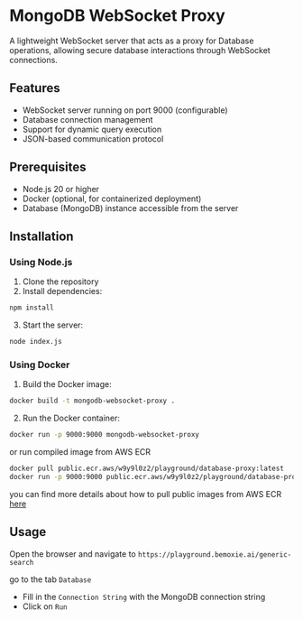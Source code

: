 # MongoDB WebSocket Proxy

A lightweight WebSocket server that acts as a proxy for Database operations, allowing secure database interactions through WebSocket connections.

## Features

- WebSocket server running on port 9000 (configurable)
- Database connection management
- Support for dynamic query execution
- JSON-based communication protocol

## Prerequisites

- Node.js 20 or higher
- Docker (optional, for containerized deployment)
- Database (MongoDB) instance accessible from the server

## Installation

### Using Node.js

1. Clone the repository
2. Install dependencies:

```bash
npm install
```

3. Start the server:

```bash
node index.js
```

### Using Docker

1. Build the Docker image:

```bash
docker build -t mongodb-websocket-proxy .
```

2. Run the Docker container:

```bash
docker run -p 9000:9000 mongodb-websocket-proxy
```

or run compiled image from AWS ECR
```bash
docker pull public.ecr.aws/w9y9l0z2/playground/database-proxy:latest
docker run -p 9000:9000 public.ecr.aws/w9y9l0z2/playground/database-proxy:latest
```

you can find more details about how to pull public images from AWS ECR [here](https://docs.aws.amazon.com/AmazonECR/latest/public/docker-pull-ecr-image.html)

## Usage

Open the browser and navigate to `https://playground.bemoxie.ai/generic-search`

go to the tab `Database`
 - Fill in the `Connection String` with the MongoDB connection string
 - Click on `Run`
